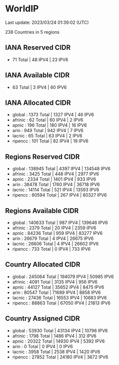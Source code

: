 # WorldIP

Last update: 2023/03/24 01:39:02 (UTC)

238 Countries in 5 regions

## IANA Reserved CIDR

- 71 Total | 48 IPV4 | 23 IPV6

## IANA Available CIDR

- 63 Total | 3 IPV4 | 60 IPV6

## IANA Allocated CIDR

- global : 1373 Total | 1327 IPV4 | 46 IPV6
- afrinic : 62 Total | 60 IPV4 | 2 IPV6
- apnic : 196 Total | 180 IPV4 | 16 IPV6
- arin : 949 Total | 942 IPV4 | 7 IPV6
- lacnic : 65 Total | 63 IPV4 | 2 IPV6
- ripencc : 101 Total | 82 IPV4 | 19 IPV6

## Regions Reserved CIDR

- global : 138945 Total | 4397 IPV4 | 134548 IPV6
- afrinic : 3425 Total | 448 IPV4 | 2977 IPV6
- apnic : 2334 Total | 1401 IPV4 | 933 IPV6
- arin : 38478 Total | 1760 IPV4 | 36718 IPV6
- lacnic : 14114 Total | 521 IPV4 | 13593 IPV6
- ripencc : 80594 Total | 267 IPV4 | 80327 IPV6

## Regions Available CIDR

- global : 140633 Total | 987 IPV4 | 139646 IPV6
- afrinic : 2379 Total | 20 IPV4 | 2359 IPV6
- apnic : 84236 Total | 959 IPV4 | 83277 IPV6
- arin : 26679 Total | 4 IPV4 | 26675 IPV6
- lacnic : 26606 Total | 4 IPV4 | 26602 IPV6
- ripencc : 733 Total | 0 IPV4 | 733 IPV6

## Country Allocated CIDR

- global : 245064 Total | 194079 IPV4 | 50985 IPV6
- afrinic : 4091 Total | 3135 IPV4 | 956 IPV6
- apnic : 44127 Total | 35652 IPV4 | 8475 IPV6
- arin : 80547 Total | 71689 IPV4 | 8858 IPV6
- lacnic : 27436 Total | 16553 IPV4 | 10883 IPV6
- ripencc : 88863 Total | 67050 IPV4 | 21813 IPV6

## Country Assigned CIDR

- global : 53930 Total | 43134 IPV4 | 10796 IPV6
- afrinic : 1798 Total | 1486 IPV4 | 312 IPV6
- apnic : 20322 Total | 14930 IPV4 | 5392 IPV6
- arin : 0 Total | 0 IPV4 | 0 IPV6
- lacnic : 3958 Total | 2538 IPV4 | 1420 IPV6
- ripencc : 27852 Total | 24180 IPV4 | 3672 IPV6
